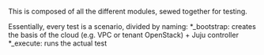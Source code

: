 This is composed of all the different modules, sewed together for testing.

Essentially, every test is a scenario, divided by naming:
*_bootstrap: creates the basis of the cloud (e.g. VPC or tenant OpenStack) + Juju controller
*_execute: runs the actual test